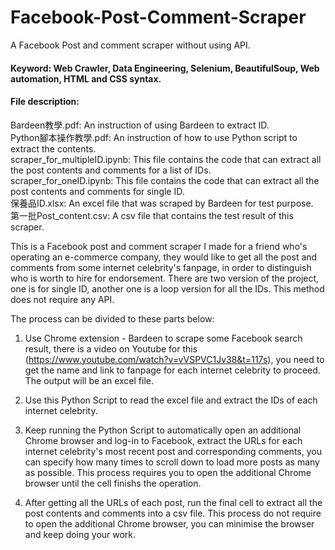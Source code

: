 # Facebook-Post-Comment-Scraper
A Facebook Post and comment scraper without using API.

#### Keyword: Web Crawler, Data Engineering, Selenium, BeautifulSoup, Web automation, HTML and CSS syntax.  

#### File description:
Bardeen教學.pdf: An instruction of using Bardeen to extract ID.   
Python腳本操作教學.pdf: An instruction of how to use Python script to extract the contents.   
scraper_for_multipleID.ipynb: This file contains the code that can extract all the post contents and comments for a list of IDs.   
scraper_for_oneID.ipynb: This file contains the code that can extract all the post contents and comments for single ID.   
保養品ID.xlsx: An excel file that was scraped by Bardeen for test purpose.   
第一批Post_content.csv: A csv file that contains the test result of this scraper.    

This is a Facebook post and comment scraper I made for a friend who's operating an e-commerce company, they would like to get all the post and comments from some internet celebrity's fanpage, in order to distinguish who is worth to hire for endorsement.
There are two version of the project, one is for single ID, another one is a loop version for all the IDs. This method does not require any API.

The process can be divided to these parts below:
1. Use Chrome extension - Bardeen to scrape some Facebook search result, there is a video on Youtube for this (https://www.youtube.com/watch?v=vVSPVC1Jv38&t=117s), you need to get the name and link to fanpage for each internet celebrity to proceed. The output will be an excel file.

2. Use this Python Script to read the excel file and extract the IDs of each internet celebrity.

3. Keep running the Python Script to automatically open an additional Chrome browser and log-in to Facebook, extract the URLs for each internet celebrity's most recent post and corresponding comments, you can specify how many times to scroll down to load more posts as many as possible. This process requires you to open the additional Chrome browser until the cell finishs the operation.

4. After getting all the URLs of each post, run the final cell to extract all the post contents and comments into a csv file. This process do not require to open the additional Chrome browser, you can minimise the browser and keep doing your work. 
